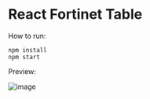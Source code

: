 # React Fortinet Table

How to run:

```
npm install
npm start
```

Preview:

![image](./forti_table.gif)

